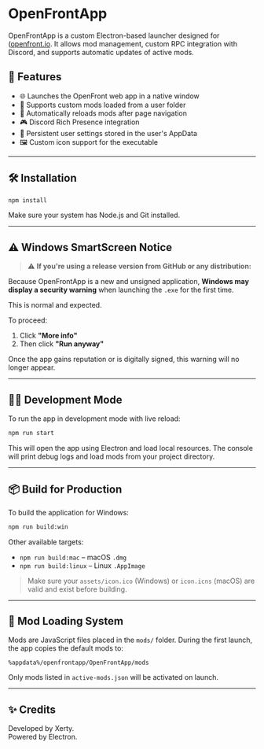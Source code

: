 # OpenFrontApp

OpenFrontApp is a custom Electron-based launcher designed for ([openfront.io](https://github.com/openfrontio/OpenFrontIO). It allows mod management, custom RPC integration with Discord, and supports automatic updates of active mods.

## 🚀 Features

- 🌐 Launches the OpenFront web app in a native window
- 🧩 Supports custom mods loaded from a user folder
- 🔄 Automatically reloads mods after page navigation
- 🎮 Discord Rich Presence integration
- 💾 Persistent user settings stored in the user's AppData
- 🖼 Custom icon support for the executable

---

## 🛠 Installation

```bash
npm install
```

Make sure your system has Node.js and Git installed.

---

## ⚠ Windows SmartScreen Notice

> ⚠ **If you're using a release version from GitHub or any distribution:**

Because OpenFrontApp is a new and unsigned application, **Windows may display a security warning** when launching the `.exe` for the first time.

This is normal and expected.

To proceed:

1. Click **"More info"**
2. Then click **"Run anyway"**

Once the app gains reputation or is digitally signed, this warning will no longer appear.

---

## 👨‍💻 Development Mode

To run the app in development mode with live reload:

```bash
npm run start
```

This will open the app using Electron and load local resources. The console will print debug logs and load mods from your project directory.

---

## 📦 Build for Production

To build the application for Windows:

```bash
npm run build:win
```

Other available targets:

- `npm run build:mac` – macOS `.dmg`
- `npm run build:linux` – Linux `.AppImage`

> Make sure your `assets/icon.ico` (Windows) or `icon.icns` (macOS) are valid and exist before building.

---

## 📁 Mod Loading System

Mods are JavaScript files placed in the `mods/` folder. During the first launch, the app copies the default mods to:

```
%appdata%/openfrontapp/OpenFrontApp/mods
```

Only mods listed in `active-mods.json` will be activated on launch.


---


## ✨ Credits

Developed by Xerty.  
Powered by Electron.
